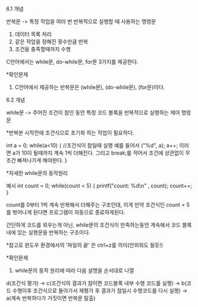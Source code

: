 6.1 개념

반복문
-> 특정 작업을 여러 번 반복적으로 실행할 때 사용하는 명령문

1. 데이터 목록 처리
2. 같은 작업을 정해진 횟수만큼 반복
3. 조건을 충족할때까지 수행

C언어에서는 while문, do-while문, for문 3가지를 제공한다.

*확인문제

1. C언어에서 제공하는 반복문은 (while문), (do-while문), (for문)이다.

6.2 개념

while문
-> 주어진 조건이 참인 동안 특정 코드 블록을 반복적으로 실행하는 제어 명령문

*반복분 시작전에 조건식으로 초기화 하는 작업이 필요하다.

int a = 0;
while(a<10)
{
  //조건식이 참일때 실행
  예를 들어서 ("%d", a);
  a++;
  이러면 a가 10이 될때까지 계속 1씩 더해진다.
  그리고 break;를 적어서 조건에 상관없이 무조건 빠져나가게 해야한다.
}


*자세한 while문의 동작원리

예시
int count = 0;
while(count < 5) {
  printf("count: %d\n" , count);
  count++;
}

count를 0부터 1씩 계속 반복해서 더해주는 구조인데, 이게 만약 조건식인 count < 5를 벗어나게 된다면
프로그램이 자동으로 종료하게된다.

간단하게 코드를 외우는게 아닌, while문의 조건식이 만족하는동안 계속해서 코드 블록 내에 있는 실행문을 반복하는 구조이다.

*참고로 윈도우 환경에서의 '파일의 끝' 은 ctrl+z를 의미(안외워도 될듯!)

*확인문제
1. while문의 동작 원리에 따라 다음 설명을 순서대로 나열

d(조건식 평가) -> c(조건식의 결과가 참이면 코드블록 내부 수행 코드를 실행) -> b(코드 수행이후 조건식으로 돌아가서 재평가 후 결과가 참일시 수행코드를 다시 실행) -> a(계속 반복하다가 거짓이면 반복문 탈출)
















